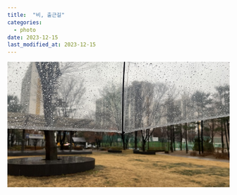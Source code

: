 ```yaml
---
title:  "비, 출근길" 
categories:
  - photo
date: 2023-12-15
last_modified_at: 2023-12-15
---
```

![](/assets/images/posts_img/IMG_3172.jpg)